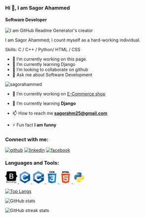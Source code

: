 ### Hi  👋, I am Sagor Ahammed
#### Software Developer
![I am GitHub Readme Generator's creator](https://scontent.fjsr8-1.fna.fbcdn.net/v/t39.30808-6/327110768_516898963919534_7710550916535147569_n.jpg?_nc_cat=101&ccb=1-7&_nc_sid=730e14&_nc_eui2=AeE4VaVuB7fDIWZe7yMrCdk9kbiBwMJEVg2RuIHAwkRWDWdVntYIrmaxsM4kDf-vPnn6injbSaZrRiDzMZxWOZ7z&_nc_ohc=MVn7gCKoOCgAX9K2Iy_&_nc_oc=AQnAIVJKdHyCJfeFcBPNKM8TkTSz49MZ6MEn75Pz-bFN5SIS8Z1wyrCcrWb-67R7oQA&_nc_ht=scontent.fjsr8-1.fna&oh=00_AfB7sQKn_bRjetYt7NK_tf2iS3YmvYSIQNxI8mnWZLJy5A&oe=63DB36C9)

I am Sagor Ahammed; I count myself as a hard-working individual. 

Skills: C / C++ / Python/ HTML / CSS

- 🔭 I’m currently working on this page. 
- 🌱 I’m currently learning Django 
- 👯 I’m looking to collaborate on github 
- 💬 Ask me about Software Development 




<p align="left"> <img src="https://komarev.com/ghpvc/?username=sagorahammed&label=Profile%20views&color=0e75b6&style=flat" alt="sagorahammed" /> </p>

- 🔭 I’m currently working on [E-Commerce shop](https://online-shop-s.netlify.app/)

- 🌱 I’m currently learning **Django**

- 📫 How to reach me **sagorahm25@gmail.com**

- ⚡ Fun fact **I am funny**

<h3 align="left">Connect with me:</h3>


[<img src='https://cdn.jsdelivr.net/npm/simple-icons@3.0.1/icons/github.svg' alt='github' height='40'>](https://github.com/Sagor-Ahammed)
[<img src='https://cdn.jsdelivr.net/npm/simple-icons@3.0.1/icons/linkedin.svg' alt='linkedin' height='40'>](https://www.linkedin.com/in/sagor-ahammed/) 
[<img src='https://cdn.jsdelivr.net/npm/simple-icons@3.0.1/icons/facebook.svg' alt='facebook' height='40'>](https://www.facebook.com/profile.php?id=100008468764001)  



<h3 align="left">Languages and Tools:</h3>
<p align="left"> <a href="https://getbootstrap.com" target="_blank" rel="noreferrer"> <img src="https://raw.githubusercontent.com/devicons/devicon/master/icons/bootstrap/bootstrap-plain-wordmark.svg" alt="bootstrap" width="40" height="40"/> </a> <a href="https://www.cprogramming.com/" target="_blank" rel="noreferrer"> <img src="https://raw.githubusercontent.com/devicons/devicon/master/icons/c/c-original.svg" alt="c" width="40" height="40"/> </a> <a href="https://www.w3schools.com/cpp/" target="_blank" rel="noreferrer"> <img src="https://raw.githubusercontent.com/devicons/devicon/master/icons/cplusplus/cplusplus-original.svg" alt="cplusplus" width="40" height="40"/> </a> <a href="https://www.w3schools.com/css/" target="_blank" rel="noreferrer"> <img src="https://raw.githubusercontent.com/devicons/devicon/master/icons/css3/css3-original-wordmark.svg" alt="css3" width="40" height="40"/> </a> <a href="https://www.w3.org/html/" target="_blank" rel="noreferrer"> <img src="https://raw.githubusercontent.com/devicons/devicon/master/icons/html5/html5-original-wordmark.svg" alt="html5" width="40" height="40"/> </a> <a href="https://www.python.org" target="_blank" rel="noreferrer"> <img src="https://raw.githubusercontent.com/devicons/devicon/master/icons/python/python-original.svg" alt="python" width="40" height="40"/> </a> </p>




[![Top Langs](https://github-readme-stats.vercel.app/api/top-langs/?username=Sagor-Ahammed)](https://github.com/anuraghazra/github-readme-stats)

![GitHub stats](https://github-readme-stats.vercel.app/api?username=Sagor-Ahammed&show_icons=true)  

![GitHub streak stats](https://streak-stats.demolab.com/?user=Sagor-Ahammed)  

